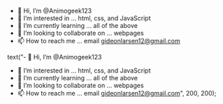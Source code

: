 - 👋 Hi, I’m @Animogeek123
- 👀 I’m interested in ... html, css, and JavaScript
- 🌱 I’m currently learning ... all of the above
- 💞️ I’m looking to collaborate on ... webpages
- 📫 How to reach me ... email gideonlarsen12@gmail.com

<!---
Animogeek123/Animogeek123 is a ✨ special ✨ repository because its `README.md` (this file) appears on your GitHub profile.
You can click the Preview link to take a look at your changes.
--->
text("- 👋 Hi, I’m @Animogeek123
- 👀 I’m interested in ... html, css, and JavaScript
- 🌱 I’m currently learning ... all of the above
- 💞️ I’m looking to collaborate on ... webpages
- 📫 How to reach me ... email gideonlarsen12@gmail.com", 200, 200);
